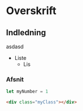 # Overskrift

## Indledning
asdasd

* Liste
    * Lis

### Afsnit

```JavaScript 
let myNumber = 1
```



```HTML 
<div class="myClass"></div>
```
